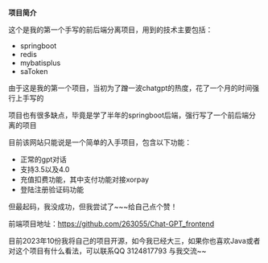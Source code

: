 **项目简介**

这个是我的第一个手写的前后端分离项目，用到的技术主要包括：
- springboot
- redis
- mybatisplus
- saToken

由于这是我的第一个项目，当初为了蹭一波chatgpt的热度，花了一个月的时间强行上手写的

项目也有很多缺点，毕竟是学了半年的springboot后端，强行写了一个前后端分离的项目

目前该网站只能说是一个简单的入手项目，包含以下功能：
- 正常的gpt对话
- 支持3.5以及4.0
- 充值扣费功能，其中支付功能对接xorpay
- 登陆注册验证码功能

但最起码，我没成功，但我尝试了~~~给自己点个赞！

前端项目地址：https://github.com/263055/Chat-GPT_frontend

目前2023年10份我将自己的项目开源，如今我已经大三，如果你也喜欢Java或者对这个项目有什么看法，可以联系QQ 3124817793 与我交流~~
